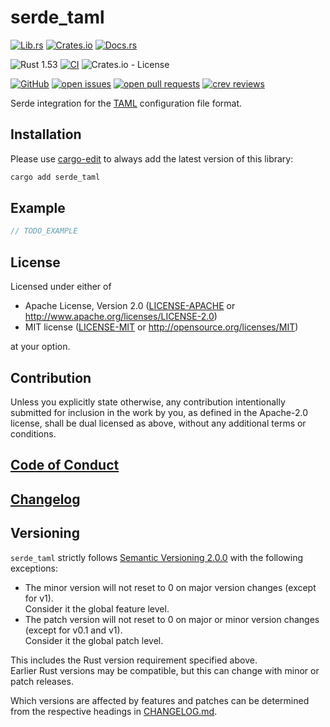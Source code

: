 # serde_taml

[![Lib.rs](https://img.shields.io/badge/Lib.rs-*-84f)](https://lib.rs/crates/serde_taml)
[![Crates.io](https://img.shields.io/crates/v/serde_taml)](https://crates.io/crates/serde_taml)
[![Docs.rs](https://docs.rs/serde_taml/badge.svg)](https://docs.rs/serde_taml)

![Rust 1.53](https://img.shields.io/static/v1?logo=Rust&label=&message=1.53&color=grey)
[![CI](https://github.com/Tamschi/serde_taml/workflows/CI/badge.svg?branch=develop)](https://github.com/Tamschi/serde_taml/actions?query=workflow%3ACI+branch%3Adevelop)
![Crates.io - License](https://img.shields.io/crates/l/serde_taml/0.0.1)

[![GitHub](https://img.shields.io/static/v1?logo=GitHub&label=&message=%20&color=grey)](https://github.com/Tamschi/serde_taml)
[![open issues](https://img.shields.io/github/issues-raw/Tamschi/serde_taml)](https://github.com/Tamschi/serde_taml/issues)
[![open pull requests](https://img.shields.io/github/issues-pr-raw/Tamschi/serde_taml)](https://github.com/Tamschi/serde_taml/pulls)
[![crev reviews](https://web.crev.dev/rust-reviews/badge/crev_count/serde_taml.svg)](https://web.crev.dev/rust-reviews/crate/serde_taml/)

Serde integration for the [TAML](https://github.com/Tamschi/taml#readme)
configuration file format.

## Installation

Please use [cargo-edit](https://crates.io/crates/cargo-edit) to always add the latest version of this library:

```cmd
cargo add serde_taml
```

## Example

```rust
// TODO_EXAMPLE
```

## License

Licensed under either of

* Apache License, Version 2.0
   ([LICENSE-APACHE](LICENSE-APACHE) or <http://www.apache.org/licenses/LICENSE-2.0>)
* MIT license
   ([LICENSE-MIT](LICENSE-MIT) or <http://opensource.org/licenses/MIT>)

at your option.

## Contribution

Unless you explicitly state otherwise, any contribution intentionally submitted
for inclusion in the work by you, as defined in the Apache-2.0 license, shall be
dual licensed as above, without any additional terms or conditions.

## [Code of Conduct](CODE_OF_CONDUCT.md)

## [Changelog](CHANGELOG.md)

## Versioning

`serde_taml` strictly follows [Semantic Versioning 2.0.0](https://semver.org/spec/v2.0.0.html) with the following exceptions:

* The minor version will not reset to 0 on major version changes (except for v1).  
Consider it the global feature level.
* The patch version will not reset to 0 on major or minor version changes (except for v0.1 and v1).  
Consider it the global patch level.

This includes the Rust version requirement specified above.  
Earlier Rust versions may be compatible, but this can change with minor or patch releases.

Which versions are affected by features and patches can be determined from the respective headings in [CHANGELOG.md](CHANGELOG.md).
